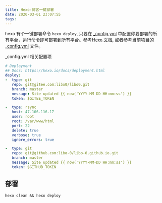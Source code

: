 ```yaml
---
title: Hexo-博客一键部署
date: 2020-03-01 23:07:55
tags:
---
```


hexo 有个一键部署命令 `hexo deploy`, 只要在 [_config.yml][1] 中配置你要部署的所有平台，运行命令即可部署到所有平台。参考[Hexo 文档][0], 或者参考当前项目的 [_config.yml][1] 文件。

<!-- more -->

_config.yml 相关配置项

```yml
# Deployment
## Docs: https://hexo.io/docs/deployment.html
deploy:
-  type: git
   repo: git@gitee.com:libo0/libo0.git
   branch: master
   message: Site updated {{ now('YYYY-MM-DD HH:mm:ss') }}
   token: $GITEE_TOKEN

-  type: rsync
   host: 47.106.116.17
   user: root
   root: /var/www/html
   port: 22
   delete: true
   verbose: true
   ignore_errors: true

-  type: git
   repo: git@github.com:libo-0/libo-0.github.io.git
   branch: master
   message: Site updated {{ now('YYYY-MM-DD HH:mm:ss') }}
   token: $GITHUB_TOKEN
```

## 部署

`hexo clean && hexo deploy`

[0]: https://hexo.io/docs/one-command-deployment#Rsync
[1]: https://github.com/libo-0/libo-0.github.io/blob/hexo/_config.yml